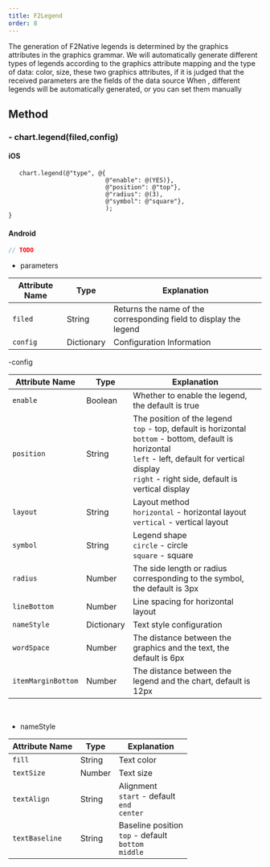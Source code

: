 ```yaml
---
title: F2Legend
order: 8
---
```



The generation of F2Native legends is determined by the graphics attributes in the graphics grammar. We will automatically generate different types of legends according to the graphics attribute mapping and the type of data: color, size, these two graphics attributes, if it is judged that the received parameters are the fields of the data source When , different legends will be automatically generated, or you can set them manually


## Method
### - chart.legend(filed,config)

#### iOS
````obj-c
   chart.legend(@"type", @{
                           @"enable": @(YES)},
                           @"position": @"top"},
                           @"radius": @(3),
                           @"symbol": @"square"},
                           );
}
````

#### Android
````java
// TODO
````

- parameters

| **Attribute Name** | **Type** | **Explanation** |
| --- | --- | --- |
| `filed`| String | Returns the name of the corresponding field to display the legend|
| `config`| Dictionary | Configuration Information |

-config

| **Attribute Name** | **Type** | **Explanation** |
| --- | --- | --- |
| `enable`| Boolean | Whether to enable the legend, the default is true
| `position`| String | The position of the legend<br/>`top` - top, default is horizontal<br/> `bottom` - bottom, default is horizontal<br/> `left` - left, default for vertical display<br/>`right` - right side, default is vertical display<br/>
| `layout`| String | Layout method <br/>`horizontal` - horizontal layout <br/> `vertical` - vertical layout
| `symbol`| String | Legend shape <br/> `circle` - circle <br/> `square` - square
| `radius`| Number | The side length or radius corresponding to the symbol, the default is 3px
| `lineBottom`| Number | Line spacing for horizontal layout
| `nameStyle` | Dictionary | Text style configuration
| `wordSpace`| Number | The distance between the graphics and the text, the default is 6px
| `itemMarginBottom`| Number | The distance between the legend and the chart, default is 12px
<br/>


- nameStyle

| **Attribute Name** | **Type** | **Explanation** |
| --- | --- | --- |
| `fill`| String | Text color
| `textSize` | Number | Text size
| `textAlign` | String | Alignment <br/> `start` - default <br/> `end` <br/> `center`
| `textBaseline` | String | Baseline position <br/> `top` - default <br/> `bottom` <br/> `middle`